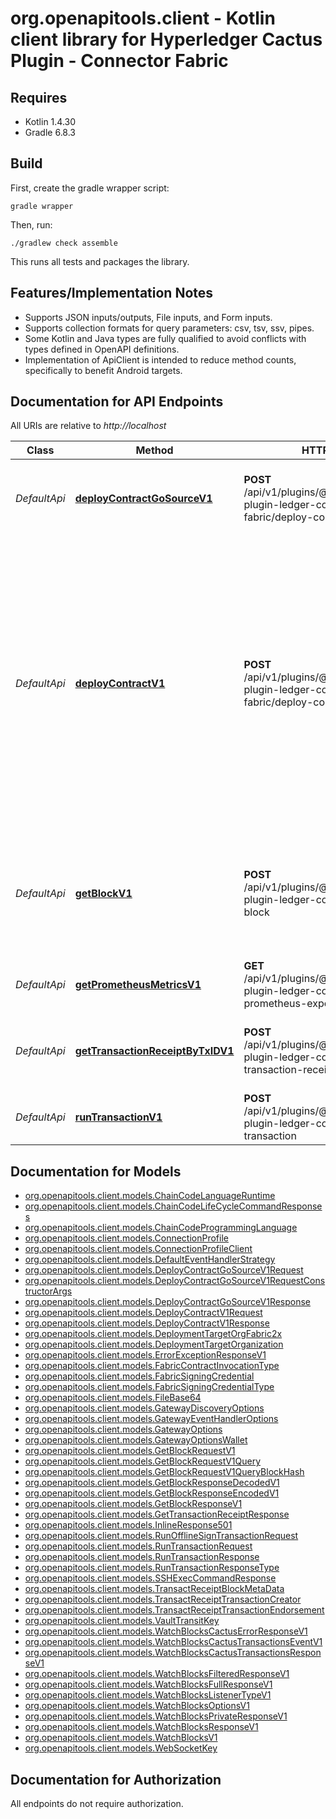 # org.openapitools.client - Kotlin client library for Hyperledger Cactus Plugin - Connector Fabric

## Requires

* Kotlin 1.4.30
* Gradle 6.8.3

## Build

First, create the gradle wrapper script:

```
gradle wrapper
```

Then, run:

```
./gradlew check assemble
```

This runs all tests and packages the library.

## Features/Implementation Notes

* Supports JSON inputs/outputs, File inputs, and Form inputs.
* Supports collection formats for query parameters: csv, tsv, ssv, pipes.
* Some Kotlin and Java types are fully qualified to avoid conflicts with types defined in OpenAPI definitions.
* Implementation of ApiClient is intended to reduce method counts, specifically to benefit Android targets.

<a name="documentation-for-api-endpoints"></a>
## Documentation for API Endpoints

All URIs are relative to *http://localhost*

Class | Method | HTTP request | Description
------------ | ------------- | ------------- | -------------
*DefaultApi* | [**deployContractGoSourceV1**](docs/DefaultApi.md#deploycontractgosourcev1) | **POST** /api/v1/plugins/@hyperledger/cactus-plugin-ledger-connector-fabric/deploy-contract-go-source | Deploys a chaincode contract in the form of a go sources.
*DefaultApi* | [**deployContractV1**](docs/DefaultApi.md#deploycontractv1) | **POST** /api/v1/plugins/@hyperledger/cactus-plugin-ledger-connector-fabric/deploy-contract | Deploys a chaincode contract from a set of source files. Note: This endpoint only supports Fabric 2.x. The 'v1' suffix in the method name refers to the Cactus API version, not the supported Fabric ledger version.
*DefaultApi* | [**getBlockV1**](docs/DefaultApi.md#getblockv1) | **POST** /api/v1/plugins/@hyperledger/cactus-plugin-ledger-connector-fabric/get-block | Get block from the channel using one of selectors from the input. Works only on Fabric 2.x.
*DefaultApi* | [**getPrometheusMetricsV1**](docs/DefaultApi.md#getprometheusmetricsv1) | **GET** /api/v1/plugins/@hyperledger/cactus-plugin-ledger-connector-fabric/get-prometheus-exporter-metrics | Get the Prometheus Metrics
*DefaultApi* | [**getTransactionReceiptByTxIDV1**](docs/DefaultApi.md#gettransactionreceiptbytxidv1) | **POST** /api/v1/plugins/@hyperledger/cactus-plugin-ledger-connector-fabric/get-transaction-receipt-by-txid | get a transaction receipt by tx id on a Fabric ledger.
*DefaultApi* | [**runTransactionV1**](docs/DefaultApi.md#runtransactionv1) | **POST** /api/v1/plugins/@hyperledger/cactus-plugin-ledger-connector-fabric/run-transaction | Runs a transaction on a Fabric ledger.


<a name="documentation-for-models"></a>
## Documentation for Models

 - [org.openapitools.client.models.ChainCodeLanguageRuntime](docs/ChainCodeLanguageRuntime.md)
 - [org.openapitools.client.models.ChainCodeLifeCycleCommandResponses](docs/ChainCodeLifeCycleCommandResponses.md)
 - [org.openapitools.client.models.ChainCodeProgrammingLanguage](docs/ChainCodeProgrammingLanguage.md)
 - [org.openapitools.client.models.ConnectionProfile](docs/ConnectionProfile.md)
 - [org.openapitools.client.models.ConnectionProfileClient](docs/ConnectionProfileClient.md)
 - [org.openapitools.client.models.DefaultEventHandlerStrategy](docs/DefaultEventHandlerStrategy.md)
 - [org.openapitools.client.models.DeployContractGoSourceV1Request](docs/DeployContractGoSourceV1Request.md)
 - [org.openapitools.client.models.DeployContractGoSourceV1RequestConstructorArgs](docs/DeployContractGoSourceV1RequestConstructorArgs.md)
 - [org.openapitools.client.models.DeployContractGoSourceV1Response](docs/DeployContractGoSourceV1Response.md)
 - [org.openapitools.client.models.DeployContractV1Request](docs/DeployContractV1Request.md)
 - [org.openapitools.client.models.DeployContractV1Response](docs/DeployContractV1Response.md)
 - [org.openapitools.client.models.DeploymentTargetOrgFabric2x](docs/DeploymentTargetOrgFabric2x.md)
 - [org.openapitools.client.models.DeploymentTargetOrganization](docs/DeploymentTargetOrganization.md)
 - [org.openapitools.client.models.ErrorExceptionResponseV1](docs/ErrorExceptionResponseV1.md)
 - [org.openapitools.client.models.FabricContractInvocationType](docs/FabricContractInvocationType.md)
 - [org.openapitools.client.models.FabricSigningCredential](docs/FabricSigningCredential.md)
 - [org.openapitools.client.models.FabricSigningCredentialType](docs/FabricSigningCredentialType.md)
 - [org.openapitools.client.models.FileBase64](docs/FileBase64.md)
 - [org.openapitools.client.models.GatewayDiscoveryOptions](docs/GatewayDiscoveryOptions.md)
 - [org.openapitools.client.models.GatewayEventHandlerOptions](docs/GatewayEventHandlerOptions.md)
 - [org.openapitools.client.models.GatewayOptions](docs/GatewayOptions.md)
 - [org.openapitools.client.models.GatewayOptionsWallet](docs/GatewayOptionsWallet.md)
 - [org.openapitools.client.models.GetBlockRequestV1](docs/GetBlockRequestV1.md)
 - [org.openapitools.client.models.GetBlockRequestV1Query](docs/GetBlockRequestV1Query.md)
 - [org.openapitools.client.models.GetBlockRequestV1QueryBlockHash](docs/GetBlockRequestV1QueryBlockHash.md)
 - [org.openapitools.client.models.GetBlockResponseDecodedV1](docs/GetBlockResponseDecodedV1.md)
 - [org.openapitools.client.models.GetBlockResponseEncodedV1](docs/GetBlockResponseEncodedV1.md)
 - [org.openapitools.client.models.GetBlockResponseV1](docs/GetBlockResponseV1.md)
 - [org.openapitools.client.models.GetTransactionReceiptResponse](docs/GetTransactionReceiptResponse.md)
 - [org.openapitools.client.models.InlineResponse501](docs/InlineResponse501.md)
 - [org.openapitools.client.models.RunOfflineSignTransactionRequest](docs/RunOfflineSignTransactionRequest.md)
 - [org.openapitools.client.models.RunTransactionRequest](docs/RunTransactionRequest.md)
 - [org.openapitools.client.models.RunTransactionResponse](docs/RunTransactionResponse.md)
 - [org.openapitools.client.models.RunTransactionResponseType](docs/RunTransactionResponseType.md)
 - [org.openapitools.client.models.SSHExecCommandResponse](docs/SSHExecCommandResponse.md)
 - [org.openapitools.client.models.TransactReceiptBlockMetaData](docs/TransactReceiptBlockMetaData.md)
 - [org.openapitools.client.models.TransactReceiptTransactionCreator](docs/TransactReceiptTransactionCreator.md)
 - [org.openapitools.client.models.TransactReceiptTransactionEndorsement](docs/TransactReceiptTransactionEndorsement.md)
 - [org.openapitools.client.models.VaultTransitKey](docs/VaultTransitKey.md)
 - [org.openapitools.client.models.WatchBlocksCactusErrorResponseV1](docs/WatchBlocksCactusErrorResponseV1.md)
 - [org.openapitools.client.models.WatchBlocksCactusTransactionsEventV1](docs/WatchBlocksCactusTransactionsEventV1.md)
 - [org.openapitools.client.models.WatchBlocksCactusTransactionsResponseV1](docs/WatchBlocksCactusTransactionsResponseV1.md)
 - [org.openapitools.client.models.WatchBlocksFilteredResponseV1](docs/WatchBlocksFilteredResponseV1.md)
 - [org.openapitools.client.models.WatchBlocksFullResponseV1](docs/WatchBlocksFullResponseV1.md)
 - [org.openapitools.client.models.WatchBlocksListenerTypeV1](docs/WatchBlocksListenerTypeV1.md)
 - [org.openapitools.client.models.WatchBlocksOptionsV1](docs/WatchBlocksOptionsV1.md)
 - [org.openapitools.client.models.WatchBlocksPrivateResponseV1](docs/WatchBlocksPrivateResponseV1.md)
 - [org.openapitools.client.models.WatchBlocksResponseV1](docs/WatchBlocksResponseV1.md)
 - [org.openapitools.client.models.WatchBlocksV1](docs/WatchBlocksV1.md)
 - [org.openapitools.client.models.WebSocketKey](docs/WebSocketKey.md)


<a name="documentation-for-authorization"></a>
## Documentation for Authorization

All endpoints do not require authorization.
